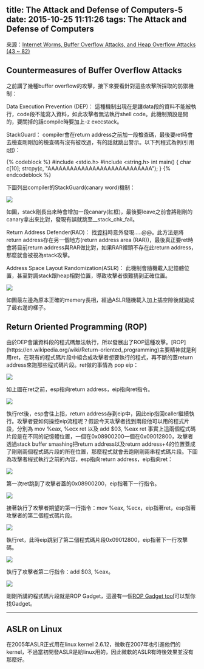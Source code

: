 title: The Attack and Defense of Computers-5
date: 2015-10-25 11:11:26
tags: The Attack and Defense of Computers
---
來源：[Internet Worms, Buffer Overflow Attacks, and Heap Overflow Attacks (43 ~ 82)](http://www.csie.ncu.edu.tw/~hsufh/COURSES/FALL2015/2_BOA.ppt)

<h2> Countermeasures of Buffer Overflow Attacks </h2>
之前講了幾種buffer overflow的攻擊，接下來要看針對這些攻擊所採取的防禦機制：

Data Execution Prevention (DEP)：
這種機制出現在是讓data段的資料不能被執行，code段不能寫入資料，如此攻擊者無法執行shell code。此機制預設是開的，要關掉的話compile時要加上-z execstack。

StackGuard：
compiler會在return address之前加一段檢查碼，最後要ret時會去檢查剛剛加的檢查碼有沒有被改過，有的話就跳出警示。以下列程式為例(引用[ptt](https://www.ptt.cc/bbs/C_and_CPP/M.1367803345.A.2AC.html))：

{% codeblock %}
#include <stdio.h>
#include <string.h>
int main()
{
    char c[10];
    strcpy(c, "AAAAAAAAAAAAAAAAAAAAAAAAAAAA");
}
{% endcodeblock %} 

下圖列出compiler的StackGuard(canary word)機制：
   
![](/images/canary.jpg)

如圖，stack剛長出來時會增加一段canary(紅框)，最後要leave之前會將剛剛的canary拿出來比對，發現有誤就跳至__stack_chk_fail。

Return Address Defender(RAD)：
找[資料](https://en.wikibooks.org/wiki/GNU_C_Compiler_Internals/Return_Address_Defense_4_1)時意外發現.....@@。此方法是將return address存在另一個地方(return address area (RAR))，最後真正要ret時會將目前return address與RAR做比對，如果RAR裡頭不存在此return address，那麼就會被視為stack攻擊。

Address Space Layout Randomization(ASLR)：
此機制會隨機載入記憶體位置，甚至對調stack跟heap相對位置，導致攻擊者很難猜到正確位置。

![](/images/ASLR.jpg)

如圖最左邊為原本正確的memery長相，經過ASLR隨機載入加上插空隙後就變成了最右邊的樣子。

<h2> Return Oriented Programming (ROP) </h2>
由於DEP會讓資料段的程式碼無法執行，所以發展出了ROP這種攻擊。[ROP](https://en.wikipedia.org/wiki/Return-oriented_programming)主要精神就是利用ret，在現有的程式碼片段中組合成攻擊者想要執行的程式，再不斷的蓋return address來跑那些程式碼片段。ret做的事情為 pop eip：

![](/images/rop1.jpg)

如上圖在ret之前，esp指向return address，eip指向ret指令。

![](/images/rop2.jpg)

執行ret後，esp會往上指，return address存到eip中，因此eip指回caller繼續執行。攻擊者要如何操控eip流程呢？假設今天攻擊者找到兩段他可以用的程式片段，分別為
mov %eax, %ecx
ret
以及
add $03, %eax
ret
事實上這兩個程式碼片段是在不同的記憶體位置，一個在0x08900200一個在0x09012800，攻擊者透過stack buffer smashing把return address以及return address+4的位置蓋成了剛剛兩個程式碼片段的所在位置，那麼程式就會去跑剛剛兩串程式碼片段。下圖為攻擊者程式執行之前的內容，esp指向return address，eip指向ret：

![](/images/rop3.jpg)

第一次ret跳到了攻擊者蓋的0x08900200，eip指著下一行指令。

![](/images/rop4.jpg)

接著執行了攻擊者期望的第一行指令：mov %eax, %ecx，eip指著ret，esp指著攻擊者的第二個程式碼片段。

![](/images/rop5.jpg)

執行ret，此時eip跳到了第二個程式碼片段0x09012800，eip指著下一行攻擊碼。

![](/images/rop6.jpg)

執行了攻擊者第二行指令：add $03, %eax。

![](/images/rop7.jpg)

剛剛所講的程式碼片段就是ROP Gadget，這邊有一個[ROP Gadget tool](https://github.com/JonathanSalwan/ROPgadget)可以幫你找Gadget。

<hr>

<h2> ASLR on Linux </h2>
在2005年ASLR正式用在linux kernel 2.6.12，微軟在2007年也引進他們的kernel，不過當初開發ASLR是給linux用的，因此微軟的ASLR有時後效果並沒有那麼好。
